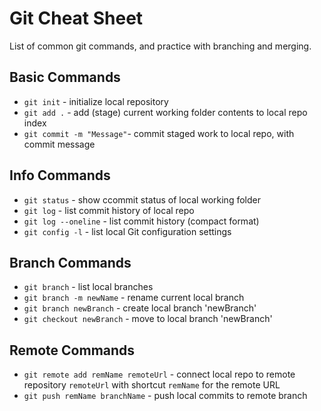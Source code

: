 # Git Cheat Sheet

List of common git commands, and practice with branching and merging.

## Basic Commands
* `git init` - initialize local repository
* `git add .` - add (stage) current working folder contents to local repo index
* `git commit -m "Message"`- commit staged work to local repo, with commit message

## Info Commands
* `git status` - show ccommit status of local working folder
* `git log` - list commit history of local repo
* `git log --oneline` - list commit history (compact format)
* `git config -l` - list local Git configuration settings

## Branch Commands
* `git branch` - list local branches
* `git branch -m newName` - rename current local branch
* `git branch newBranch` - create local branch 'newBranch'
* `git checkout newBranch` - move to local branch 'newBranch'

## Remote Commands
* `git remote add remName remoteUrl` - connect local repo to remote repository `remoteUrl` with shortcut `remName` for the remote URL
* `git push remName branchName` - push local commits to remote branch
